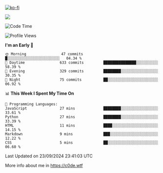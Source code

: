 [![ko-fi](https://ko-fi.com/img/githubbutton_sm.svg)](https://ko-fi.com/Z8Z4Y2LKX)

<a href="https://wakatime.com"><img src="https://wakatime.com/share/@c0dezin/b7f18a7c-ab3a-40b8-8bc7-b1b7bf71f1d6.svg" /></a>

<!--START_SECTION:waka-->
![Code Time](http://img.shields.io/badge/Code%20Time-107%20hrs%2027%20mins-blue)

![Profile Views](http://img.shields.io/badge/Profile%20Views-1-blue)

**I'm an Early 🐤** 

```text
🌞 Morning                47 commits          █░░░░░░░░░░░░░░░░░░░░░░░░   04.34 % 
🌆 Daytime                633 commits         ███████████████░░░░░░░░░░   58.39 % 
🌃 Evening                329 commits         ████████░░░░░░░░░░░░░░░░░   30.35 % 
🌙 Night                  75 commits          ██░░░░░░░░░░░░░░░░░░░░░░░   06.92 % 
```


📊 **This Week I Spent My Time On** 

```text
💬 Programming Languages: 
JavaScript               27 mins             ████████░░░░░░░░░░░░░░░░░   33.61 % 
Python                   27 mins             ████████░░░░░░░░░░░░░░░░░   33.39 % 
HTML                     11 mins             ████░░░░░░░░░░░░░░░░░░░░░   14.15 % 
Markdown                 9 mins              ███░░░░░░░░░░░░░░░░░░░░░░   12.22 % 
CSS                      5 mins              ██░░░░░░░░░░░░░░░░░░░░░░░   06.60 % 
```


 Last Updated on 23/09/2024 23:41:03 UTC
<!--END_SECTION:waka-->

More info about me in https://c0de.wtf
